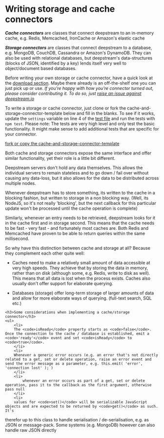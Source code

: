 Writing storage and cache connectors
========================================

***Cache connectors*** are classes that connect deepstream to an in-memory cache, e.g. Redis, Memcached,
IronCache or Amazon's elastic cache

***Storage connectors*** are classes that connect deepstream to a database, e.g. MongoDB, CouchDB, Cassandra or
Amazon's DynamoDB. They can also be used with relational databases, but deepstream's data-structures (blocks
of JSON, identified by a key) lends itself very well to object/document based databases.

<div class="hint-box fa fa-gears">
	<p>Before writing your own storage or cache connector, have a quick look at the <a href="../downloads/">download section</a>. Maybe there already is an off-the-shelf one you can just pick up or use. <em>If you're happy with how you're connector turned out, please consider contributing it. To do so, just <a href="https://github.com/hoxton-one/deepstream.io/issues">raise an issue against deepstream.io</a></em></p></div> 

To write a storage or cache connector, just clone or fork the cache-and-storage-connector-template below and fill in the blanks. To see if it works, update the `settings` variable on line 4 of the <a href="https://github.com/hoxton-one/deepstream.io-cache-and-storage-connector-template/blob/master/test/cache-connectorSpec.js">test file</a> and run the tests with `npm test`. Please note: The tests are very high level and only test the basic functionality. It might make sense to add additional tests that are specific for your connector.

<a class="mega" href="https://github.com/hoxton-one/deepstream.io-cache-and-storage-connector-template"><i class="fa fa-github"></i>fork or copy the cache-and-storage-connector-template</a>

Both cache and storage connectors expose the same interface and offer similar functionality,
yet their role is a little bit different.

Deepstream servers don't hold any data themselves. This allows the individual servers to remain
stateless and to go down / fail over without causing any data-loss, but it also allows for 
the data to be distributed across multiple nodes.

Whenever deepstream has to store something, its written to the cache in a blocking fashion, but written to
storage in a non blocking way. (Well, its NodeJS, so it's not really 'blocking', but the next callback for
this particular update won't be processed until the cache operation is complete)

Similarly, whenever an entry needs to be retrieved, deepstream looks for it in the cache first and in storage
second. This means that the cache needs to be fast - very fast - and fortunately most caches are. Both Redis and Memcached
have proven to be able to return queries within the same millisecond.

So why have this distinction between cache and storage at all? Because they complement each other quite well:

- Caches need to make a relatively small amount of data accessible at very high speeds. They achieve that by storing
  the data in memory, rather than on disk (although some, e.g. Redis, write to disk as well). This means that
  all data is lost when the process exists. Caches also usually don't offer support for elaborate querying.

- Databases (storage) offer long-term storage of larger amounts of data and allow for more elaborate ways of querying.
  (full-text search, SQL etc.)

<div class="hint-box fa fa-lightbulb-o">

	<h3>Some considerations when implementing a cache/storage connector</h3>
	<ul>
		<li>
		The <code>isReady</code> property starts as <code>false</code>. Once the connection to the cache / database is established, emit a <code>'ready'</code> event and set <code>isReady</code> to <code>true</code>.
		</li>
		<li>
		Whenever a generic error occurs (e.g. an error that's not directly related to a get, set or delete operation, raise an error event and send the error message as a parameter, e.g. this.emit( 'error', 'connection lost' ); )
  		</li>
  		<li>
			whenever an error occurs as part of a get, set or delete operation, pass it to the callback as the first argument, otherwise pass null
  		</li>
  		<li>
		values for <code>set()</code> will be serializable JavaScript objects and are expected to be returned by <code>get()</code> as such. It's
  therefor up to this class to handle serialisation / de-serialisation, e.g. as JSON or message-pack. Some systems (e.g. MongoDB) however can also handle raw JSON directly
  		</li>
  	</ul>
</div>